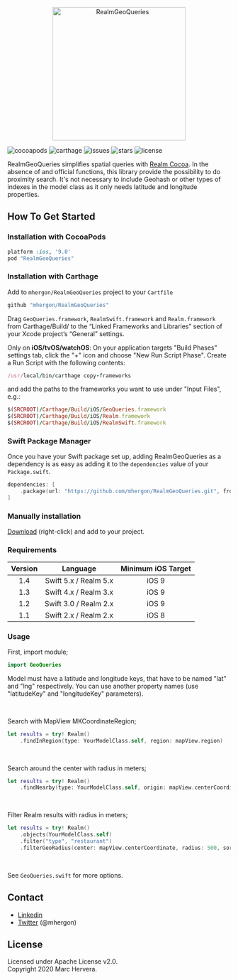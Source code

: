 <p align="center" >
<img src="https://raw.github.com/mhergon/RealmGeoQueries/assets/logo.png" alt="RealmGeoQueries" title="Logo" height=300>
</p>

![cocoapods](https://img.shields.io/cocoapods/v/RealmGeoQueries.svg?style=flat)
![carthage](https://img.shields.io/badge/Carthage-compatible-4BC51D.svg?style=flat)
![issues](https://img.shields.io/github/issues/mhergon/RealmGeoQueries.svg)
![stars](https://img.shields.io/github/stars/mhergon/RealmGeoQueries.svg)
![license](https://img.shields.io/badge/license-Apache%202.0-brightgreen.svg)

RealmGeoQueries simplifies spatial queries with [Realm Cocoa][1]. In the absence of and official functions, this library provide the possibility to do proximity search.
It's not necessary to include Geohash or other types of indexes in the model class as it only needs latitude and longitude properties.

## How To Get Started

### Installation with CocoaPods

```ruby
platform :ios, '9.0'
pod "RealmGeoQueries"
```

### Installation with Carthage

Add to `mhergon/RealmGeoQueries` project to your `Cartfile`
```ruby
github "mhergon/RealmGeoQueries"
```

Drag `GeoQueries.framework`, `RealmSwift.framework` and `Realm.framework` from Carthage/Build/ to the “Linked Frameworks and Libraries” section of your Xcode project’s “General” settings.

Only on **iOS/tvOS/watchOS**: On your application targets "Build Phases" settings tab, click the "+" icon and choose "New Run Script Phase". Create a Run Script with the following contents:
```ruby
/usr/local/bin/carthage copy-frameworks
```
and add the paths to the frameworks you want to use under "Input Files", e.g.:
```ruby
$(SRCROOT)/Carthage/Build/iOS/GeoQueries.framework
$(SRCROOT)/Carthage/Build/iOS/Realm.framework
$(SRCROOT)/Carthage/Build/iOS/RealmSwift.framework
```

### Swift Package Manager

Once you have your Swift package set up, adding RealmGeoQueries as a dependency is as easy as adding it to the `dependencies` value of your `Package.swift`.

```swift
dependencies: [
    .package(url: "https://github.com/mhergon/RealmGeoQueries.git", from: "1.4.0")
]
```

### Manually installation

[Download](https://github.com/mhergon/RealmGeoQueries/raw/master/GeoQueries.swift) (right-click) and add to your project.

### Requirements

| Version | Language | Minimum iOS Target |
|:--------------------:|:---------------------------:|:---------------------------:|
|          1.4         |            Swift 5.x / Realm 5.x            |            iOS 9            |
|          1.3         |            Swift 4.x / Realm 3.x            |            iOS 9            |
|          1.2         |            Swift 3.0 / Realm 2.x            |            iOS 9            |
|          1.1         |            Swift 2.x / Realm 2.x            |            iOS 8            |

### Usage

First, import module;
```swift
import GeoQueries
```

Model must have a latitude and longitude keys, that have to be named "lat" and "lng" respectively. You can use another property names (use "latitudeKey" and "longitudeKey" parameters).

<br>

Search with MapView MKCoordinateRegion;
```swift
let results = try! Realm()
    .findInRegion(type: YourModelClass.self, region: mapView.region)
```
<br>

Search around the center with radius in meters;
```swift
let results = try! Realm()
    .findNearby(type: YourModelClass.self, origin: mapView.centerCoordinate, radius: 500, sortAscending: nil)
```
<br>

Filter Realm results with radius in meters;
```swift
let results = try! Realm()
    .objects(YourModelClass.self)
    .filter("type", "restaurant")
    .filterGeoRadius(center: mapView.centerCoordinate, radius: 500, sortAscending: nil)
```
<br>

See ```GeoQueries.swift``` for more options.

## Contact

- [Linkedin][2]
- [Twitter][3] (@mhergon)

[1]: http://www.realm.io
[2]: https://es.linkedin.com/in/marchervera
[3]: http://twitter.com/mhergon "Marc Hervera"

## License

Licensed under Apache License v2.0.
<br>
Copyright 2020 Marc Hervera.
